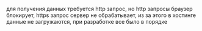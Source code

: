 для получения данных требуется http запрос, но http запросы браузер блокирует, https запрос сервер не обрабатывает, из за этого в хостинге данные не загружаются, при разработке все было в порядке
